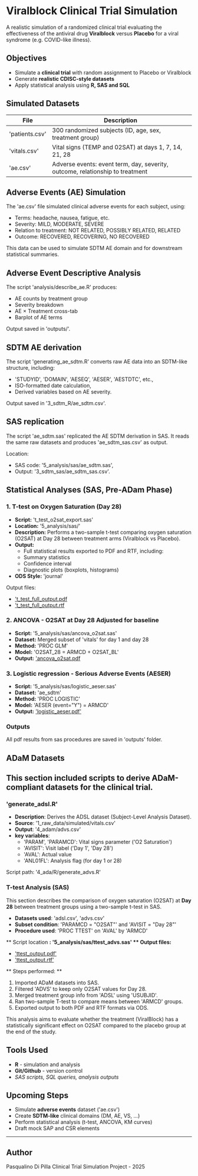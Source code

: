 # Viralblock Clinical Trial Simulation

A realistic simulation of a randomized clinical trial evaluating the effectiveness of the antiviral drug **Viralblock** versus **Placebo** for a viral syndrome (e.g. COVID-like illness).

## Objectives

- Simulate a **clinical trial** with random assignment to Placebo or Viralblock
- Generate **realistic CDISC-style datasets**
- Apply statistical analysis using **R, SAS and SQL**

## Simulated Datasets

| File           | Description                                             |
|----------------|---------------------------------------------------------|
| 'patients.csv' | 300 randomized subjects (ID, age, sex, treatment group) |
| 'vitals.csv'   | Vital signs (TEMP and 02SAT) at days 1, 7, 14, 21, 28   |
| 'ae.csv'       | Adverse events: event term, day, severity, outcome, relationship to treatment |

## Adverse Events (AE) Simulation
The 'ae.csv' file simulated clinical adverse events for each subject, using:
- Terms: headache, nausea, fatigue, etc.
- Severity: MILD, MODERATE, SEVERE
- Relation to treatment: NOT RELATED, POSSIBLY RELATED, RELATED
- Outcome: RECOVERED, RECOVERING, NO RECOVERED

This data can be used to simulate SDTM AE domain and for downstream statistical summaries.

## Adverse Event Descriptive Analysis

The script 'analysis/describe_ae.R' produces:
- AE counts by treatment group
- Severity breakdown
- AE × Treatment cross-tab
- Barplot of AE terms

Output saved in 'outputs/'.

## SDTM AE derivation
The script 'generating_ae_sdtm.R' converts raw AE data into an SDTM-like structure, including:

- 'STUDYID', 'DOMAIN', 'AESEQ', 'AESER', 'AESTDTC', etc.,
- ISO-formatted date calculation,
- Derived variables based on AE severity.

Output saved in '3_sdtm_R/ae_sdtm.csv'.

## SAS replication

The script 'ae_sdtm.sas' replicated the AE SDTM derivation in SAS.
It reads the same raw datasets and produces 'ae_sdtm_sas.csv' as output.

Location:
- SAS code: '5_analysis/sas/ae_sdtm.sas',
- Output: '3_sdtm_sas/ae_sdtm_sas.csv'.

## Statistical Analyses (SAS, Pre-ADam Phase)

### 1. T-test on Oxygen Saturation (Day 28)
- **Script:** 't_test_o2sat_export.sas'
- **Location:** '5_analysis/sas/'
- **Description:** Performs a two-sample t-test comparing oxygen saturation (O2SAT) at Day 28 between treatment arms (Viralblock vs Placebo).
- **Output:**
  - Full statistical results exported to PDF and RTF, including:
  - Summary statistics
  - Confidence interval
  - Diagnostic plots (boxplots, histograms)
- **ODS Style:** 'journal'

Output files:
- [ 't_test_full_output.pdf](outputs/t_test_full_output.pdf)
- [ 't_test_full_output.rtf](outputs/t_test_full_output.rtf)

### 2. **ANCOVA - O2SAT at Day 28 Adjusted for baseline**
- **Script:** '5_analysis/sas/ancova_o2sat.sas'
- **Dataset:** Merged subset of 'vitals' for day 1 and day 28
- **Method:** 'PROC GLM'
- **Model:** 'O2SAT_28 = ARMCD + O2SAT_BL'
- **Output:** ['ancova_o2sat.pdf](../outputs/ancova_o2sat.pdf)

### 3. **Logistic regression - Serious Adverse Events (AESER)**
- **Script:** '5_analysis/sas/logistic_aeser.sas'
- **Dataset:** 'ae_sdtm'
- **Method:** 'PROC LOGISTIC'
- **Model:** 'AESER (event="Y") = ARMCD'
- **Output:** ['logistic_aeser.pdf'](../outputs/logistic_aeser.pdf)

### Outputs
All pdf results from sas procedures are saved in 'outputs' folder.

## ADaM Datasets

This section included scripts to derive  ADaM-compliant datasets for the clinical trial.
---

### 'generate_adsl.R'

- **Description**: Derives the ADSL dataset (Subject-Level Analysis Dataset).
- **Source**: '1_raw_data/simulated/vitals.csv'
- **Output**: '4_adam/advs.csv'
- **key variables**:
  - 'PARAM', 'PARAMCD': Vital signs parameter ('O2 Saturation')
  - 'AVISIT': Visit label ('Day 1', 'Day 28')
  - 'AVAL': Actual value
  - 'ANL01FL': Analysis flag (for day 1 or 28)
  
Script path: '4_ada/R/generate_advs.R'

### T-test Analysis (SAS)

This section describes the comparison of oxygen saturation (O2SAT) at **Day 28** between treatment groups using a two-sample t-test in SAS.

- **Datasets used**: 'adsl.csv', 'advs.csv'
- **Subset condition**: 'PARAMCD = "O2SAT"' and 'AVISIT = "Day 28"'
- **Procedure used**: 'PROC TTEST' on 'AVAL' by 'ARMCD'

** Script location **: '5_analysis/sas/ttest_advs.sas'
** Output files:**
- ['ttest_output.pdf'](../outputs/ttest_output.pdf)
- ['ttest_output.rtf'](../outputs/ttest_output.rtf)

** Steps performed: **
1. Imported ADaM datasets into SAS.
2. Filtered 'ADVS' to keep only O2SAT values for Day 28.
3. Merged treatment group info from 'ADSL' using 'USUBJID'.
4. Ran two-sample T-test to compare means between 'ARMCD' groups.
5. Exported output to both PDF and RTF formats via ODS.

This analysis aims to evaluate whether the treatment (ViralBlock) has a statistically significant effect on O2SAT compared to the placebo group at the end of the study.

## Tools Used

- **R** - simulation and analysis
- **Git/Github** - version control
- *SAS scripts, SQL queries, analysis outputs*

## Upcoming Steps

- Simulate **adverse events** dataset ('ae.csv')
- Create **SDTM-like** clinical domains (DM, AE, VS, ...)
- Perform statistical analysis (t-test, ANCOVA, KM curves)
- Draft mock SAP and CSR elements

---

## Author

Pasqualino Di Pilla
Clinical Trial Simulation Project - 2025